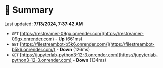 # 📖 Summary
Last updated: **7/13/2024, 7:37:42 AM**

- `GET` [https://restreamer-09gx.onrender.com](https://restreamer-09gx.onrender.com) - **Up** (661ms)
- `GET` [https://filestreambot-b5k6.onrender.com/](https://filestreambot-b5k6.onrender.com/) - **Down** (126ms)
- `GET` [https://jupyterlab-python3-12-3.onrender.com](https://jupyterlab-python3-12-3.onrender.com) - **Down** (134ms)
